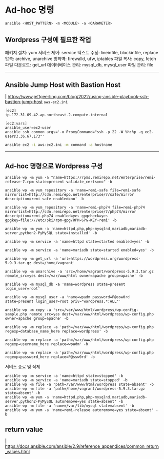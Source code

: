 # Ad-hoc 명령
``` bash
ansible <HOST_PATTERN> -m <MODULE> -a <OARAMETER>
```

## Wordpress 구성에 필요한 작업
패키지 설치: yum
서비스 제어: service
텍스트 수정: lineinfile, blockinfile, replace
압축: archive, unarchive
방화벽: firewalld, ufw, iptables
파일 복사: copy, fetch
파일 다운로드: get_url
데이터베이스 관리: mysql_db, mysql_user
파일 관리: file

---
## Ansible Jump Host with Bastion Host
| https://www.jeffgeerling.com/blog/2022/using-ansible-playbook-ssh-bastion-jump-host
`aws-ec2.ini`
```
[ec2]
ip-172-31-69-42.ap-northeast-2.compute.internal

[ec2:vars]
ansible_user=ec2-user
ansible_ssh_common_args='-o ProxyCommand="ssh -p 22 -W %h:%p -q ec2-user@3.36.67.173"'
```

``` bash
ansible ec2 -i aws-ec2.ini -m command -a hostname
```

---
## Ad-hoc 명령으로 Wordpress 구성
```
ansible wp -m yum -a "name=https://rpms.remirepo.net/enterprise/remi-release-7.rpm state=present validate_certs=no" -b
```
```
ansible wp -m yum_repository -a 'name=remi-safe file=remi-safe mirrorlist=http://cdn.remirepo.net/enterprise/7/safe/mirror description=remi-safe enabled=no' -b
```
```
ansible wp -m yum_repository -a 'name=remi-php74 file=remi-php74 mirrorlist=http://cdn.remirepo.net/enterprise/7/php74/mirror description=remi-php74 enabled=yes gpgcheck=yes gpgkey=file:///etc/pki/rpm-gpg/RPM-GPG-KEY-remi' -b
```
```
ansible wp -m yum -a 'name=httpd,php,php-mysqlnd,mariadb,mariadb-server,python2-PyMySQL state=installed' -b
```
```
ansible wp -m service -a 'name=httpd state=started enabled=yes' -b
```
```
ansible wp -m service -a 'name=mariadb state=started enabled=yes' -b
```
```
ansible wp -m get_url -a 'url=https://wordpress.org/wordpress-5.9.3.tar.gz dest=/home/vagrant'
```
```
ansible wp -m unarchive -a 'src=/home/vagrant/wordpress-5.9.3.tar.gz remote_src=yes dest=/var/www/html owner=apache group=apache' -b
```
```
ansible wp -m mysql_db -a 'name=wordpress state=present login_user=root'
```
```
ansible wp -m mysql_user -a 'name=wpadm password=P@ssw0rd state=present login_user=root priv="wordpress.*:ALL"'
```
```
ansible wp -m copy -a 'src=/var/www/html/wordpress/wp-config-sample.php remote_src=yes dest=/var/www/html/wordpress/wp-config.php owner=apache group=apache' -b
```
```
ansible wp -m replace -a 'path=/var/www/html/wordpress/wp-config.php regexp=database_name_here replace=wordpress' -b
```
```
ansible wp -m replace -a 'path=/var/www/html/wordpress/wp-config.php regexp=username_here replace=wpadm' -b
```
```
ansible wp -m replace -a 'path=/var/www/html/wordpress/wp-config.php regexp=password_here replace=P@ssw0rd' -b
```

서비스 종료 및 삭제
```
ansible wp -m service -a 'name=httpd state=stopped' -b
ansible wp -m service -a 'name=mariadb state=stopped' -b
ansible wp -m file -a 'path=/var/www/html/wordpress state=absent' -b
ansible wp -m file -a 'path=/home/vagrant/wordpress-5.9.3.tar.gz state=absent' -b
ansible wp -m yum -a 'name=httpd,php,php-mysqlnd,mariadb,mariadb-server,python2-PyMySQL autoremove=yes state=absent' -b
ansible wp -m file -a 'name=/var/lib/mysql state=absent' -b
ansible wp -m yum -a 'name=remi-release autoremove=yes state=absent' -b
```

## return value
| https://docs.ansible.com/ansible/2.9/reference_appendices/common_return_values.html